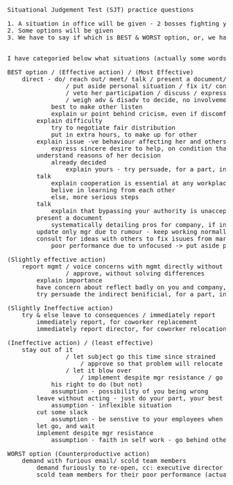 
<pre>

Situational Judgement Test (SJT) practice questions

1. A situation in office will be given - 2 bosses fighting you have give your opinion, a lazy coworker, your team skipped you, someone is taking your job 
2. Some options will be given
3. We have to say if which is BEST & WORST option, or, we have to rate from Most effective action to tak to least effective actions to take


I have categoried below what situations (actually some words/ actions) that will be of help in choosing point #3 above.

BEST option / (Effective action) / (Most Effective)
	direct - do/ reach out/ meet/ talk / present a document/ update only mgr due to rumour
				/ put aside personal situation / fix it/ consult for ideas/ devote entirely to your work
				/ veto her participation / discuss / express concern on arrogant and disloyal to work out your differences / update mgr on discussion
				/ weigh adv & disadv to decide, no involvement in personal conflict (both mgrs)
			best to make other listen
			explain ur point behind cricism, even if discomfort, hope for best
		explain difficulty
			try to negotiate fair distribution
			put in extra hours, to make up for other
		explain issue -ve behaviour affecting her and others
			express sincere desire to help, on condition that she cooperates towards improving her attitude
		understand reasons of her decision
			already decided
				explain yours - try persuade, for a part, instead of whole (direct meet)
		talk
			explain cooperation is essential at any workplace
			belive in learning from each other
			else, more serious steps
		talk
			explain that bypassing your authority is unacceptable
		present a document
			systematically detailing pros for company, if insisted then support mgr decision
		update only mgr due to rumour - keep working normally
		consult for ideas with others to fix isuues from marketing changes
			poor performance due to unfocused -> put aside personal issues, devote self

(Slightly effective action)
	report mgmt / voice concerns with mgmt directly without direct try
				/ approve, without solving differences
		explain importance
		have concern about reflect badly on you and company, and complete by yourself your best
		try persuade the indirect benificial, for a part, instead of whole (indirect meet)

(Slightly Ineffective action)
	try & else leave to consequences / immediately report
		immediately report, for coworker replacement
		immediately report director, for coworker relocation

(Ineffective action) / (least effective)
	stay out of it
				/ let subject go this time since strained
					/ approve so that problem will relocate somewhere else
				/ let it blow over
					/ implement despite mgr resistance / go behind others back
			his right to do (but not)
			assumption - possibility of you being wrong
		leave without acting - just do your part, your best
			assumption - inflexible situation
		cut some slack
			assumption - be senstive to your employees when necessary
		let go, and wait
		implement despite mgr resistance
			assumption - faith in self work - go behind others back for benifit of company

WORST option (Counterproductive action)
	demand with furious email/ scold team members
		demand furiously to re-open, cc: executive director
		scold team members for their poor performance (actual reason: market changes)

</pre>
